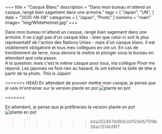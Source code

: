 
+++
title = "Casque Blanc"
description = "Dans mon bureau m'attend un casque, rangé bien sagement dans une armoire."
tags = [
    "Japan",
    "UN",
]
date = "2020-06-08"
categories = [
    "Japan",
    "Posts"
]
nomenu = "main"
image= "img/WhiteHelmet.jpg"
+++


Dans mon bureau m'attend un casque, rangé bien sagement dans une armoire. Il ne s'agit pas d'un casque bleu -  bien que celui-ci soit le plus représentatif de l'action des Nations Unies - mais d'un casque blanc. Il est visiblement obligatoire et tous mes collègues en ont un.  En cas de tremblement de terre, nous devons le mettre et plonger sous le bureau en attendant que cela passe.  
A la question: mais c'est le même casque pour tous, ma collègue *Pinar* me répond. Les japonais ne font rien au hasard, ils ont estimé ta taille de tête à partir de ta photo. *This is Japan!*

<<<<<<< HEAD
En attendant de pouvoir mettre mon casque, je pense que je vais m'entrainer sur la version plante en pot ![plante en pot](https://www.contemporist.com/wp-content/uploads/2016/05/earthquake-helmets_100516_05.gif) 


=======

En attendant, je pense que je préfèrerais la version plante en pot ![plante en pot](https://www.contemporist.com/wp-content/uploads/2016/05/earthquake-helmets_100516_05.gif) 
>>>>>>> 44a2524678d93c04153efb75f9b36ac1314b18f7
